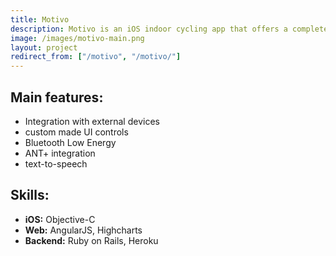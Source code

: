 ```yaml
---
title: Motivo
description: Motivo is an iOS indoor cycling app that offers a complete personal training system, for brilliant results. It connects to your ANT+ or Bluetooth Smart sensors and displays live data on-screen, whilst you train. The app comes with a bespoke user interface, a one that is easy to use and gets out of the way when you train. on-screen, whilst you train. The app comes with a bespoke user interface, a one that is easy to use and gets out of the way when you train. We’ve also built My Motivo Web - a web client for Motivo system. It's a tool via which users can build their workouts, schedule their whole training plans and even share them with their friends. Users can also analyse completed workout results and see their statistics.Bright Inventions provided the full stack development from the grounds - starting from Ruby-on-Rails backend up to the iPhone app.
image: /images/motivo-main.png
layout: project
redirect_from: ["/motivo", "/motivo/"]
---
```


## Main features:
* Integration with external devices
* custom made UI controls
* Bluetooth Low Energy
* ANT+ integration
* text-to-speech

## Skills:
- **iOS:** Objective-C
- **Web:** AngularJS, Highcharts
- **Backend:** Ruby on Rails, Heroku
